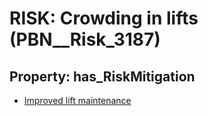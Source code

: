 # RISK: __Crowding in lifts__ (PBN__Risk_3187)

## Property: has_RiskMitigation

* [Improved lift maintenance](PBN__Mitigation_1641)

